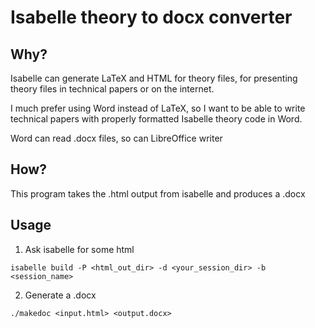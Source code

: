 # Isabelle theory to docx converter

## Why?

Isabelle can generate LaTeX and HTML for theory files, for presenting theory files in technical papers or on the internet.

I much prefer using Word instead of LaTeX, so I want to be able to write technical papers with properly formatted Isabelle theory code in Word.

Word can read .docx files, so can LibreOffice writer

## How?

This program takes the .html output from isabelle and produces a .docx

## Usage

1. Ask isabelle for some html

`isabelle build -P <html_out_dir> -d <your_session_dir> -b <session_name>`

2. Generate a .docx

`./makedoc <input.html> <output.docx>`
